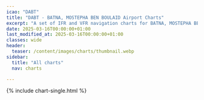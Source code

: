```yaml
---
icao: "DABT" 
title: "DABT - BATNA, MOSTEPHA BEN BOULAID Airport Charts"
excerpt: "A set of IFR and VFR navigation charts for BATNA, MOSTEPHA BEN BOULAID Airport"
date: 2025-03-16T00:00:00+01:00
last_modified_at: 2025-03-16T00:00:00+01:00
classes: wide
header:
  teaser: /content/images/charts/thumbnail.webp
sidebar:
  title: "All charts"
  nav: charts

---
```


{% include chart-single.html %}